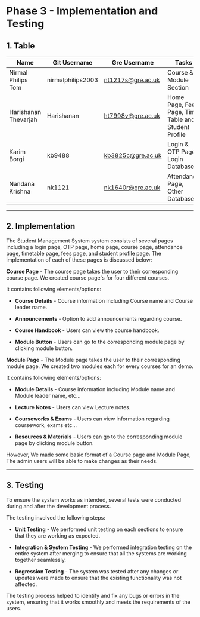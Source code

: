 # **Phase 3 - Implementation and Testing**

## **1. Table**


|Name|Git Username|Gre Username|Tasks|
|-----|---|-----|---|
|Nirmal Philips Tom|nirmalphilips2003|nt1217s@gre.ac.uk|Course & Module Section|
|Harishanan Thevarjah|Harishanan|ht7998v@gre.ac.uk|Home Page, Fees Page, Time Table and Student Profile|
|Karim Borgi|kb9488|kb3825c@gre.ac.uk|Login & OTP Page, Login Database|
|Nandana Krishna|nk1121|nk1640r@gre.ac.uk|Attendance Page, Other Database's|

---

## **2. Implementation**

The Student Management System system consists of several pages including a login page, OTP page, home page, course page, attendance page, timetable page, fees page, and student profile page. The implementation of each of these pages is discussed below: 


 **Course Page** -  The course page takes the user to their corresponding course page. We created course page's for four different courses.

It contains following elements/options:

- **Course Details** - Course information including Course name and Course leader name.

- **Announcements** - Option to add announcements regarding course.

- **Course Handbook** - Users can view the course handbook.

- **Module Button** - Users can go to the corresponding module page by clicking module button.

**Module Page**  - The Module page takes the user to their corresponding module page. We created two modules each for every courses for an demo.


It contains following elements/options:

- **Module Details** - Course information including Module name and Module leader name, etc...

- **Lecture Notes** - Users can view Lecture notes.

- **Courseworks & Exams** - Users can view information regarding coursework, exams etc...

- **Resources & Materials** - Users can go to the corresponding module page by clicking module button.

However, We made some basic format of a Course page and Module Page, The admin users will be able to make changes as their needs.





----

## **3. Testing**

To ensure the system works as intended, several tests were conducted during and after the development process. 

The testing involved the following steps:

- **Unit Testing** - We performed unit testing on each sections to ensure that they are working as expected. 

- **Integration & System Testing** - We performed integration testing on the entire system after merging to ensure that all the systems are working together seamlessly. 

- **Regression Testing** - The system was tested after any changes or updates were made to ensure that the existing functionality was not affected.


The testing process helped to identify and fix any bugs or errors in the system, ensuring that it works smoothly and meets the requirements of the users.